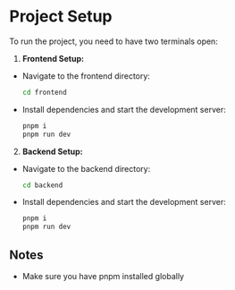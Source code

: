 # Project Setup

To run the project, you need to have two terminals open:

1. **Frontend Setup:**

-   Navigate to the frontend directory:
    ```sh
    cd frontend
    ```
-   Install dependencies and start the development server:
    ```sh
    pnpm i
    pnpm run dev
    ```

2. **Backend Setup:**

-   Navigate to the backend directory:
    ```sh
    cd backend
    ```
-   Install dependencies and start the development server:
    ```sh
    pnpm i
    pnpm run dev
    ```

## Notes

-   Make sure you have pnpm installed globally
